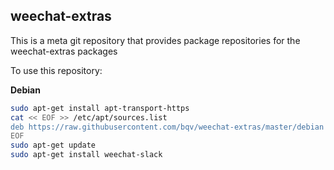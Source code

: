 weechat-extras
---

This is a meta git repository that provides package repositories for the weechat-extras packages

To use this repository:

**Debian**

```bash
sudo apt-get install apt-transport-https
cat << EOF >> /etc/apt/sources.list
deb https://raw.githubusercontent.com/bqv/weechat-extras/master/debian main
EOF
sudo apt-get update
sudo apt-get install weechat-slack
```

